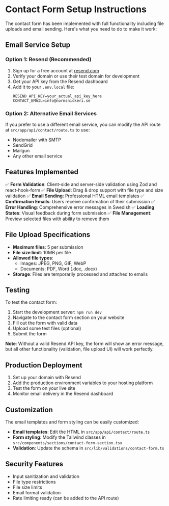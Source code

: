 # Contact Form Setup Instructions

The contact form has been implemented with full functionality including file uploads and email sending. Here's what you need to do to make it work:

## Email Service Setup

### Option 1: Resend (Recommended)
1. Sign up for a free account at [resend.com](https://resend.com)
2. Verify your domain or use their test domain for development
3. Get your API key from the Resend dashboard
4. Add it to your `.env.local` file:
   ```
   RESEND_API_KEY=your_actual_api_key_here
   CONTACT_EMAIL=info@normsnickeri.se
   ```

### Option 2: Alternative Email Services
If you prefer to use a different email service, you can modify the API route at `src/app/api/contact/route.ts` to use:
- Nodemailer with SMTP
- SendGrid
- Mailgun
- Any other email service

## Features Implemented

✅ **Form Validation**: Client-side and server-side validation using Zod and react-hook-form
✅ **File Upload**: Drag & drop support with file type and size validation
✅ **Email Sending**: Professional HTML email templates
✅ **Confirmation Emails**: Users receive confirmation of their submission
✅ **Error Handling**: Comprehensive error messages in Swedish
✅ **Loading States**: Visual feedback during form submission
✅ **File Management**: Preview selected files with ability to remove them

## File Upload Specifications

- **Maximum files**: 5 per submission
- **File size limit**: 10MB per file
- **Allowed file types**: 
  - Images: JPEG, PNG, GIF, WebP
  - Documents: PDF, Word (.doc, .docx)
- **Storage**: Files are temporarily processed and attached to emails

## Testing

To test the contact form:

1. Start the development server: `npm run dev`
2. Navigate to the contact form section on your website
3. Fill out the form with valid data
4. Upload some test files (optional)
5. Submit the form

**Note**: Without a valid Resend API key, the form will show an error message, but all other functionality (validation, file upload UI) will work perfectly.

## Production Deployment

1. Set up your domain with Resend
2. Add the production environment variables to your hosting platform
3. Test the form on your live site
4. Monitor email delivery in the Resend dashboard

## Customization

The email templates and form styling can be easily customized:
- **Email templates**: Edit the HTML in `src/app/api/contact/route.ts`
- **Form styling**: Modify the Tailwind classes in `src/components/sections/contact-form-section.tsx`
- **Validation**: Update the schema in `src/lib/validations/contact-form.ts`

## Security Features

- Input sanitization and validation
- File type restrictions
- File size limits
- Email format validation
- Rate limiting ready (can be added to the API route)